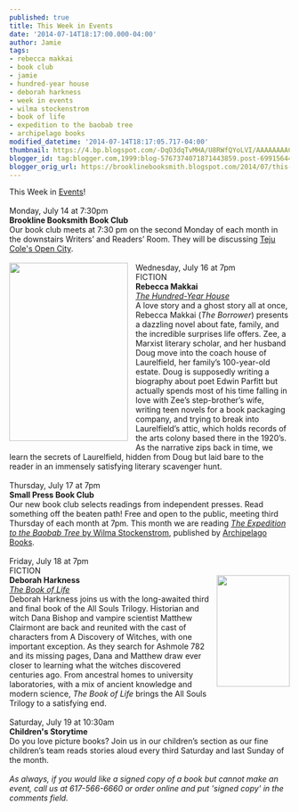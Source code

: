 ```yaml
---
published: true
title: This Week in Events
date: '2014-07-14T18:17:00.000-04:00'
author: Jamie
tags:
- rebecca makkai
- book club
- jamie
- hundred-year house
- deborah harkness
- week in events
- wilma stockenstrom
- book of life
- expedition to the baobab tree
- archipelago books
modified_datetime: '2014-07-14T18:17:05.717-04:00'
thumbnail: https://4.bp.blogspot.com/-DqO3dqTvMHA/U8RWfQYoLVI/AAAAAAAACyk/rtD1i_BaE9E/s72-c/9780525426684.jpg
blogger_id: tag:blogger.com,1999:blog-5767374071871443859.post-6991564477018354188
blogger_orig_url: https://brooklinebooksmith.blogspot.com/2014/07/this-week-in-events.html
---
```


<div>This Week in <a href="https://www.brooklinebooksmith.com/events/MainEvent.html" target="_blank">Events</a>!</div><div><br /></div><div><div>Monday, July 14 at 7:30pm</div><div><strong>Brookline Booksmith Book Club</strong></div><div>Our book club meets at 7:30 pm on the second Monday of each month in the  downstairs Writers’ and Readers’ Room. They will be discussing <a href="https://www.brooklinebooksmith-shop.com/book/%5Bmodel%5D-24" target="_blank">Teju Cole's Open City</a>.&nbsp;</div></div><div><br /></div><div><a href="https://4.bp.blogspot.com/-DqO3dqTvMHA/U8RWfQYoLVI/AAAAAAAACyk/rtD1i_BaE9E/s1600/9780525426684.jpg" imageanchor="1" style="clear: left; float: left; margin-bottom: 1em; margin-right: 1em;"><img border="0" src="https://4.bp.blogspot.com/-DqO3dqTvMHA/U8RWfQYoLVI/AAAAAAAACyk/rtD1i_BaE9E/s1600/9780525426684.jpg" height="320" width="213" /></a>Wednesday, July 16 at 7pm</div><div>FICTION</div><div><strong>Rebecca Makkai</strong></div><div><em><a href="https://www.brooklinebooksmith-shop.com/event/rebecca-makkai-hundred-year-house-0" target="_blank">The Hundred-Year House</a></em></div><div>A love story and a ghost story all at once, Rebecca Makkai (<em>The  Borrower</em>) presents a dazzling novel about fate, family, and the incredible  surprises life offers. Zee, a Marxist literary scholar, and her husband Doug  move into the coach house of Laurelfield, her family’s 100-year-old estate. Doug  is supposedly writing a biography about poet Edwin Parfitt but actually spends  most of his time falling in love with Zee’s step-brother’s wife, writing teen  novels for a book packaging company, and trying to break into Laurelfield’s  attic, which holds records of the arts colony based there in the 1920’s. As the  narrative zips back in time, we learn the secrets of Laurelfield, hidden from  Doug but laid bare to the reader in an immensely satisfying literary scavenger  hunt.</div><div>&nbsp;</div><div>Thursday, July 17 at 7pm</div><div><strong>Small Press Book Club</strong></div><div>Our new book club selects readings from independent presses. Read something  off the beaten path! Free and open to the public, meeting third Thursday of each  month at 7pm. This month we are reading <a href="https://www.brooklinebooksmith-shop.com/event/small-press-book-club-9" target="_blank"><i>The Expedition to the Baobab Tree</i>&nbsp;by Wilma Stockenstrom</a>, published by <a href="https://archipelagobooks.org/" target="_blank">Archipelago Books</a>.&nbsp;</div><div>&nbsp;</div><div>Friday, July 18 at 7pm</div><div>FICTION</div><div><a href="https://1.bp.blogspot.com/-15QI6JBOvbk/U8RWiOdTsHI/AAAAAAAACys/_bgXXOyCRzU/s1600/978book+of+life.jpg" imageanchor="1" style="clear: right; float: right; margin-bottom: 1em; margin-left: 1em;"><img border="0" src="https://1.bp.blogspot.com/-15QI6JBOvbk/U8RWiOdTsHI/AAAAAAAACys/_bgXXOyCRzU/s1600/978book+of+life.jpg" height="200" width="131" /></a><strong>Deborah Harkness</strong></div><div><em><a href="https://www.brooklinebooksmith-shop.com/event/deborah-harkness-book-life" target="_blank">The Book of Life</a></em></div><div>Deborah Harkness joins us with the long-awaited third and final book of the  All Souls Trilogy. Historian and witch Dana Bishop and vampire scientist Matthew  Clairmont are back and reunited with the cast of characters from A Discovery of  Witches, with one important exception. As they search for Ashmole 782 and its  missing pages, Dana and Matthew draw ever closer to learning what the witches  discovered centuries ago. From ancestral homes to university laboratories, with  a mix of ancient knowledge and modern science, <em>The Book of Life</em> brings  the All Souls Trilogy to a satisfying end.</div><br /><div><div>Saturday, July 19 at 10:30am</div><div><strong>Children's Storytime</strong></div><div>Do you love picture books? Join us in our children’s section as our fine  children’s team reads stories aloud every third Saturday and last Sunday of the  month.</div></div><div><br /></div><div><i>As always, if you would like a signed copy of a book but cannot make an event, call us at 617-566-6660 or order online and put 'signed copy' in the comments field.</i></div>